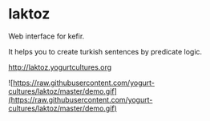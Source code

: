 # laktoz
Web interface for kefir.

It helps you to create turkish sentences by predicate logic.

http://laktoz.yogurtcultures.org

![https://raw.githubusercontent.com/yogurt-cultures/laktoz/master/demo.gif](https://raw.githubusercontent.com/yogurt-cultures/laktoz/master/demo.gif)
